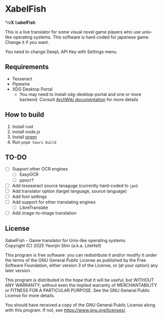 # XabelFish
*ni**X** b**abelFish**

This is a live translator for some visual novel game players who use unix-like operating systems.
This software is hard-coded for japanese game. Change it if you want.

You need to change DeepL API Key with Settings menu.

## Requirements
- Tesseract
- Pipewire
- XDG Desktop Portal
    - You may need to install xdg-desktop-portal and one or more backend. Consult [ArchWiki documentation](https://flatpak.github.io/xdg-desktop-portal/docs/doc-org.freedesktop.portal.ScreenCast.html) for more details

## How to build
1. Install rust
1. Install node.js
1. Install [pnpm](https://pnpm.io/)
1. Run `pnpm tauri build`

## TO-DO
- [ ] Support other OCR engines
  - [ ] EasyOCR
  - [ ] ppocr?
- [ ] Add tessearact source lanaguge (currently hard-coded to `jpn`)
- [ ] Add translator option (target language, source language)
- [ ] Add font settings
- [ ] Add support for other translating engines
  - [ ] LibreTranslate
- [ ] Add image-to-image translation

## License
XabelFish - Game translator for Unix-like operating systems
<br>
Copyright (C) 2025 Yeonjin Shin (a.k.a. LiteHell)

This program is free software: you can redistribute it and/or modify
it under the terms of the GNU General Public License as published by
the Free Software Foundation, either version 3 of the License, or
(at your option) any later version.

This program is distributed in the hope that it will be useful,
but WITHOUT ANY WARRANTY; without even the implied warranty of
MERCHANTABILITY or FITNESS FOR A PARTICULAR PURPOSE.  See the
GNU General Public License for more details.

You should have received a copy of the GNU General Public License
along with this program.  If not, see <https://www.gnu.org/licenses/>.